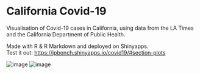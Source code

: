 # California Covid-19
Visualisation of Covid-19 cases in California, using data from the LA Times and the California Department of Public Health.

Made with R & R Markdown and deployed on Shinyapps.  
Test it out: https://jpbonch.shinyapps.io/covid19/#section-plots  

![image](https://user-images.githubusercontent.com/47366914/141031188-7971a189-2d1b-4848-8849-00116a92d267.png)
![image](https://user-images.githubusercontent.com/47366914/141031222-fb77d794-3c2f-4944-ae2d-68b70d63401a.png)

